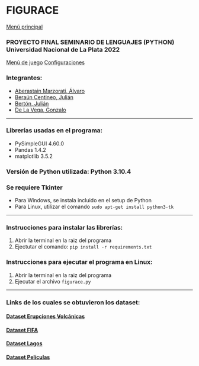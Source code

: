 # **FIGURACE**
[Menú principal](https://postimg.cc/phQ2qSrR)

### **PROYECTO FINAL SEMINARIO DE LENGUAJES (PYTHON) Universidad Nacional de La Plata 2022**

[Menú de juego](https://postimg.cc/nMZVCnSz)
[Configuraciones](https://postimg.cc/RJMv8TJf)

### **Integrantes:**
* [Aberastain Marzorati, Álvaro](https://github.com/AberasT)
* [Beraún Centineo, Julián](https://github.com/JuCenBer)
* [Bertón, Julián](https://github.com/Chuliann)
* [De La Vega, Gonzalo](https://github.com/Gonzaloned)
---
### **Librerías usadas en el programa:** 
* PySimpleGUI 4.60.0 
* Pandas 1.4.2
* matplotlib 3.5.2

### **Versión de Python utilizada:** Python 3.10.4
### **Se requiere Tkinter** 
* Para Windows, se instala incluido en el setup de Python
* Para Linux, utilizar el comando `sudo apt-get install python3-tk`
---
### **Instrucciones para instalar las librerías:**
1. Abrir la terminal en la raiz del programa
2. Ejectutar el comando: `pip install -r requirements.txt`

### **Instrucciones para ejecutar el programa en Linux:**
1. Abrir la terminal en la raiz del programa
2. Ejecutar el archivo `figurace.py`
---
### **Links de los cuales se obtuvieron los dataset:**
#### [Dataset Erupciones Volcánicas](https://public.opendatasoft.com/explore/dataset/significant-volcanic-eruption-database/table/)
#### [Dataset FIFA](https://www.kaggle.com/datasets/aayushmishra1512/fifa-2021-complete-player-data?resource=download)
#### [Dataset Lagos](https://drive.google.com/file/d/1PzfCgiAhPAq8Cztx9psk3puxDPHsjnqJ/view)
#### [Dataset Películas](https://www.kaggle.com/datasets/disham993/9000-movies-dataset)

